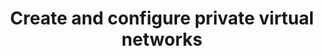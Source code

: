 ---
menu:
  sidebar:
    identifier: configurar-redes-virsh
    name: Create and configure private virtual networks
    parent: redes-kvm
    weight: 2
title: Create and configure private virtual networks
---
